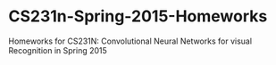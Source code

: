 # CS231n-Spring-2015-Homeworks
Homeworks for CS231N: Convolutional Neural Networks for visual Recognition in Spring 2015
